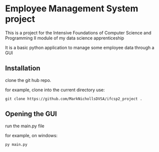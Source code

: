 # Employee Management System project

This is a project for the Intensive Foundations of Computer Science and Programming II module of my data science apprenticeship

It is a basic python application to manage some employee data through a GUI 

## Installation

clone the git hub repo.

for example, clone into the current directory use:

`git clone https://github.com/MarkNichollsDVSA/ifcsp2_project .`


## Opening the GUI

run the main.py file

for example, on windows:

`py main.py`
